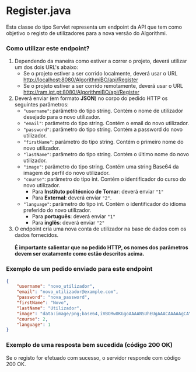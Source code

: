 # Register.java
Esta classe do tipo Servlet representa um endpoint da API que tem como objetivo o registo de utilizadores para a nova versão do Algorithmi.
<br>

### Como utilizar este endpoint?
1. Dependendo da maneira como estiver a correr o projeto, deverá utilizar um dos dois URL's abaixo:
    - Se o projeto estiver a ser corrido localmente, deverá usar o URL <http://localhost:8080/AlgorithmiBO/api/Register>
    - Se o projeto estiver a ser corrido remotamente, deverá usar o URL <http://ram.ipt.pt:8080/AlgorithmiBO/api/Register>
2. Deverá enviar (em formato **JSON**) no corpo do pedido HTTP os seguintes parâmetros:
    - `"username"`: parâmetro do tipo string. Contém o nome de utilizador desejado para o novo utilizador.
    - `"email"`: parâmetro do tipo string. Contém o email do novo utilizador.
    - `"password"`: parâmetro do tipo string. Contém a password do novo utilizador.
    - `"firstName"`: parâmetro do tipo string. Contém o primeiro nome do novo utilizador.
    - `"lastName"`: parâmetro do tipo string. Contém o último nome do novo utilizador.
    - `"image"`: parâmetro do tipo string. Contém uma string Base64 da imagem de perfil do novo utilizador.
    - `"course"`: parâmetro do tipo int. Contém o identificador do curso do novo utilizador.
        - Para **Instituto politécnico de Tomar**: deverá enviar ```"1"```
        - Para **External**: deverá enviar ```"2"```.
    - `"language"`: parâmetro do tipo int. Contém o identificador do idioma preferido do novo utilizador.
        - Para **português**: deverá enviar ```"1"```
        - Para **inglês**: deverá enviar ```"2"```
3. O endpoint cria uma nova conta de utilizador na base de dados com os dados fornecidos.
<br><br>
**É importante salientar que no pedido HTTP, os nomes dos parâmetros devem ser exatamente como estão descritos acima.**

### Exemplo de um pedido enviado para este endpoint
```json
{
    "username": "novo_utilizador",
    "email": "novo_utilizador@example.com",
    "password": "nova_password",
    "firstName": "Novo",
    "lastName": "Utilizador",
    "image": "data:image/png;base64,iVBORw0KGgoAAAANSUhEUgAAACAAAAAgCAYAAABzenr0AAAAAXNSR0IA5...",
    "course": 2,
    "language": 1
}
```

### Exemplo de uma resposta bem sucedida (código 200 OK)
Se o registo for efetuado com sucesso, o servidor responde com código 200 OK.
